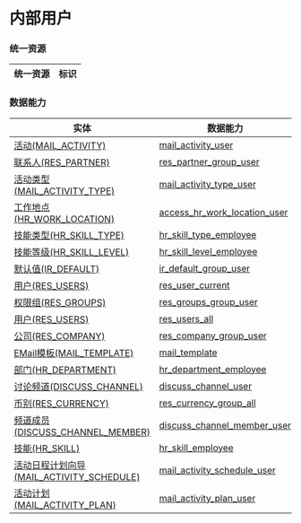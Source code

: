 # 内部用户 <!-- {docsify-ignore-all} -->



### 统一资源

|统一资源|标识|
|---|---|



### 数据能力

|实体|数据能力|
|---|---|
|[活动(MAIL_ACTIVITY)](module/mail/mail_activity)|<a href ="#/module/mail/mail_activity#mail_activity-mail_activity_user">mail_activity_user</a>|
|[联系人(RES_PARTNER)](module/base/res_partner)|<a href ="#/module/base/res_partner#res_partner-res_partner_group_user">res_partner_group_user</a>|
|[活动类型(MAIL_ACTIVITY_TYPE)](module/mail/mail_activity_type)|<a href ="#/module/mail/mail_activity_type#mail_activity_type-mail_activity_type_user">mail_activity_type_user</a>|
|[工作地点(HR_WORK_LOCATION)](module/hr/hr_work_location)|<a href ="#/module/hr/hr_work_location#hr_work_location-access_hr_work_location_user">access_hr_work_location_user</a>|
|[技能类型(HR_SKILL_TYPE)](module/hr/hr_skill_type)|<a href ="#/module/hr/hr_skill_type#hr_skill_type-hr_skill_type_employee">hr_skill_type_employee</a>|
|[技能等级(HR_SKILL_LEVEL)](module/hr/hr_skill_level)|<a href ="#/module/hr/hr_skill_level#hr_skill_level-hr_skill_level_employee">hr_skill_level_employee</a>|
|[默认值(IR_DEFAULT)](module/base/ir_default)|<a href ="#/module/base/ir_default#ir_default-ir_default_group_user">ir_default_group_user</a>|
|[用户(RES_USERS)](module/base/res_users)|<a href ="#/module/base/res_users#res_users-res_user_current">res_user_current</a>|
|[权限组(RES_GROUPS)](module/base/res_groups)|<a href ="#/module/base/res_groups#res_groups-res_groups_group_user">res_groups_group_user</a>|
|[用户(RES_USERS)](module/base/res_users)|<a href ="#/module/base/res_users#res_users-res_users_all">res_users_all</a>|
|[公司(RES_COMPANY)](module/base/res_company)|<a href ="#/module/base/res_company#res_company-res_company_group_user">res_company_group_user</a>|
|[EMail模板(MAIL_TEMPLATE)](module/mail/mail_template)|<a href ="#/module/mail/mail_template#mail_template-mail_template">mail_template</a>|
|[部门(HR_DEPARTMENT)](module/hr/hr_department)|<a href ="#/module/hr/hr_department#hr_department-hr_department_employee">hr_department_employee</a>|
|[讨论频道(DISCUSS_CHANNEL)](module/discuss/discuss_channel)|<a href ="#/module/discuss/discuss_channel#discuss_channel-discuss_channel_user">discuss_channel_user</a>|
|[币别(RES_CURRENCY)](module/base/res_currency)|<a href ="#/module/base/res_currency#res_currency-res_currency_group_all">res_currency_group_all</a>|
|[频道成员(DISCUSS_CHANNEL_MEMBER)](module/discuss/discuss_channel_member)|<a href ="#/module/discuss/discuss_channel_member#discuss_channel_member-discuss_channel_member_user">discuss_channel_member_user</a>|
|[技能(HR_SKILL)](module/hr/hr_skill)|<a href ="#/module/hr/hr_skill#hr_skill-hr_skill_employee">hr_skill_employee</a>|
|[活动日程计划向导(MAIL_ACTIVITY_SCHEDULE)](module/mail/mail_activity_schedule)|<a href ="#/module/mail/mail_activity_schedule#mail_activity_schedule-mail_activity_schedule_user">mail_activity_schedule_user</a>|
|[活动计划(MAIL_ACTIVITY_PLAN)](module/mail/mail_activity_plan)|<a href ="#/module/mail/mail_activity_plan#mail_activity_plan-mail_activity_plan_user">mail_activity_plan_user</a>|



